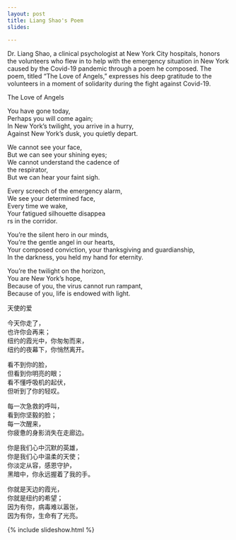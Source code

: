 ```yaml
---
layout: post
title: Liang Shao's Poem
slides:
  
---
```


Dr. Liang Shao, a clinical psychologist at New York City hospitals, honors the volunteers who flew in to help with the emergency situation in New York caused by the Covid-19 pandemic through a poem he composed. The poem, titled “The Love of Angels,” expresses his deep gratitude to the volunteers in a moment of solidarity during the fight against Covid-19. 

The Love of Angels

You have gone today, <br/>
Perhaps you will come again;<br/>
In New York’s twilight, you arrive in a hurry, <br/>
Against New York’s dusk, you quietly depart.<br/> 

We cannot see your face, <br/>
But we can see your shining eyes;<br/>
We cannot understand the cadence of <br/>the respirator,<br/>
But we can hear your faint sigh. <br/>

Every screech of the emergency alarm, <br/>
We see your determined face,<br/> 
Every time we wake,<br/>
Your fatigued silhouette disappea<br/>rs in the corridor.<br/> 

You’re the silent hero in our minds, <br/>
You’re the gentle angel in our hearts, <br/>
Your composed conviction, your thanksgiving and guardianship, <br/>
In the darkness, you held my hand for eternity.<br/>

You’re the twilight on the horizon, <br/>
You are New York’s hope, <br/>
Because of you, the virus cannot run rampant, <br/>
Because of you, life is endowed with light. <br/>

   天使的爱

今天你走了，<br/>
也许你会再来；<br/>
纽约的霞光中，你匆匆而来，<br/>
纽约的夜幕下，你悄然离开。<br/>

看不到你的脸，<br/>
但看到你明亮的眼；<br/>
看不懂呼吸机的起伏，<br/>
但听到了你的轻叹。<br/>

每一次急救的呼叫，<br/>
看到你坚毅的脸；<br/>
每一次醒来，<br/>
你疲惫的身影消失在走廊边。<br/>

你是我们心中沉默的英雄，<br/>
你是我们心中温柔的天使；<br/>
你淡定从容，感恩守护，<br/>
黑暗中，你永远握着了我的手。<br/>


你就是天边的霞光，<br/>
你就是纽约的希望；<br/>
因为有你，病毒难以嚣张，<br/>
因为有你，生命有了光亮。<br/>

{% include slideshow.html %}
